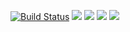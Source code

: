 [![Build Status](https://travis-ci.com/JasonChenGt/309552019.svg?branch=main)](https://travis-ci.com/JasonChenGt/309552019)
![](https://i.imgur.com/xQFSKMg.png)
![](https://i.imgur.com/22mN6Ec.png)
![](https://i.imgur.com/a7AByi1.png)
![](https://i.imgur.com/SKzrmak.png)